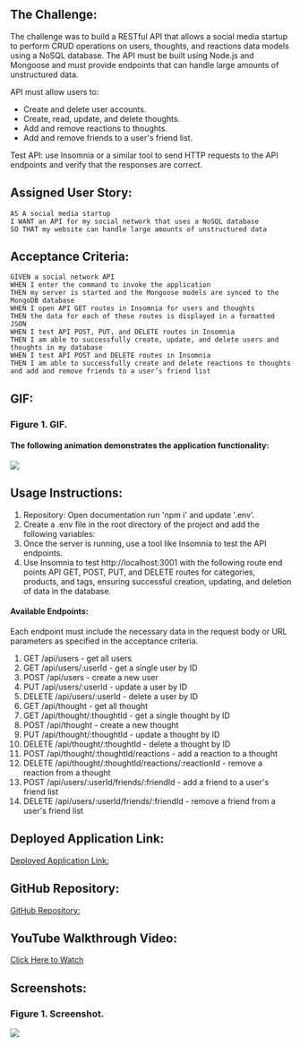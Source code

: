 
## The Challenge:

The challenge was to build a RESTful API that allows a social media startup to perform CRUD operations on users, thoughts, and reactions data models using a NoSQL database. The API must be built using Node.js and Mongoose and must provide endpoints that can handle large amounts of unstructured data.

API must allow users to:

- Create and delete user accounts.
- Create, read, update, and delete thoughts.
- Add and remove reactions to thoughts.
- Add and remove friends to a user's friend list.

Test API: use Insomnia or a similar tool to send HTTP requests to the API endpoints and verify that the responses are correct.

## Assigned User Story:
```
AS A social media startup
I WANT an API for my social network that uses a NoSQL database
SO THAT my website can handle large amounts of unstructured data
```

## Acceptance Criteria:
```
GIVEN a social network API
WHEN I enter the command to invoke the application
THEN my server is started and the Mongoose models are synced to the MongoDB database
WHEN I open API GET routes in Insomnia for users and thoughts
THEN the data for each of these routes is displayed in a formatted JSON
WHEN I test API POST, PUT, and DELETE routes in Insomnia
THEN I am able to successfully create, update, and delete users and thoughts in my database
WHEN I test API POST and DELETE routes in Insomnia
THEN I am able to successfully create and delete reactions to thoughts and add and remove friends to a user’s friend list
```

## GIF:
### Figure 1. GIF.

#### The following animation demonstrates the application functionality:
![](./Public/assets/images/Thomas_NoSQL.GIF)

## Usage Instructions:

1. Repository: Open documentation run 'npm i' and update '.env'.
2. Create a .env file in the root directory of the project and add the following variables:
3. Once the server is running, use a tool like Insomnia to test the API endpoints. 
4. Use Insomnia to test http://localhost:3001 with the following route end points API GET, POST, PUT, and DELETE routes for categories, products, and tags, ensuring successful creation, updating, and deletion of data in the database.

#### Available Endpoints:

Each endpoint must include the necessary data in the request body or URL parameters as specified in the acceptance criteria.

1. GET /api/users - get all users
2. GET /api/users/:userId - get a single user by ID
3. POST /api/users - create a new user
4. PUT /api/users/:userId - update a user by ID
5. DELETE /api/users/:userId - delete a user by ID
6. GET /api/thought - get all thought
7. GET /api/thought/:thoughtId - get a single thought by ID
8. POST /api/thought - create a new thought
9. PUT /api/thought/:thoughtId - update a thought by ID
10. DELETE /api/thought/:thoughtId - delete a thought by ID
11. POST /api/thought/:thoughtId/reactions - add a reaction to a thought
12. DELETE /api/thought/:thoughtId/reactions/:reactionId - remove a reaction from a thought
13. POST /api/users/:userId/friends/:friendId - add a friend to a user's friend list
14. DELETE /api/users/:userId/friends/:friendId - remove a friend from a user's friend list

## Deployed Application Link:
[Deployed Application Link:]()

## GitHub Repository:
[GitHub Repository:]()

## YouTube Walkthrough Video:
[Click Here to Watch]()

## Screenshots:
### Figure 1. Screenshot.
![](/Public/assets/images/) 